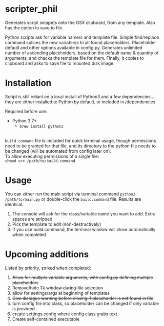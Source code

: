# scripter_phil
Generates script snippets onto the OSX clipboard, from any template. Also has the option to save to file.

<span>Python scripts ask for variable name/s and template file. 
Simple find/replace command splices the new variable/s to all found placeholders. 
Placeholder default and other options available in config.py. 
Generates unlimited number of ascending placeholders, 
based on the default name & quantity of arguments, 
and checks the template file for them. Finally, it copies to clipboard and asks to save file to mounted disk image.</span>

# Installation
<span>Script is still reliant on a local install 
of Python3 and a few dependencies... they are 
either installed to Python by default, or 
included in /dependencies</span> 

Required before use:
 - Python 3.7+
    - `brew install python3` <br> <br>
 
 <p><code>build.command</code> file is included for quick terminal usage, though permissions need to be granted for that file, and its directory to the python file needs to be changed (will be automated from config later on). <br>
To allow executing permissions of a single file: <br><code>chmod u+x /path/to/build.command</code> </p>

# Usage
You can either run the main script via terminal command `python3 /path/to/main.py` or double-click the `build.command` file. Results are identical.

1. The console will ask for the class/variable name you want to add. Extra spaces are stripped <br>
2. Pick the template to edit (non-destructively)<br>
3. If you use build.command, the terminal window will close automatically when completed<br>

# Upcoming additions
Listed by priority, striked when completed:
1. <strike>Allow for multiple variable arguments, with config.py defining multiple placeholders</strike>
2. <strike>Remove/hide Tk window during file selection</strike>
3. allow for settings/args at beginning of templates
4. <strike>Give dialogue warning before closing if placeholder is not found in file</strike>
5. turn config file into class, so placeholder can be changed if only variable is provided
6. create settings.config where config class grabs text
7. Create self-contained executable
